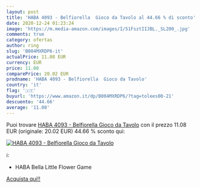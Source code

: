 ```yaml
---
layout: post
title: 'HABA 4093 - Belfiorella  Gioco da Tavolo al 44.66 % di sconto'
date: 2020-12-24 01:23:24
image: 'https://m.media-amazon.com/images/I/51FsztIIJBL._SL200_.jpg'
comments: true
category: ofertas
author: ring
slug: 'B004MXRDP6-it'
actualPrice: 11.08 EUR
currency: EUR
price: 11.08
comparePrice: 20.02 EUR
prodname: 'HABA 4093 - Belfiorella  Gioco da Tavolo'
country: 'it'
flag: '🇮🇹'
buyurl: 'https://www.amazon.it/dp/B004MXRDP6/?tag=tolees00-21'
descuento: '44.66'
average: '11.08'
---
```


Puoi trovare [HABA 4093 - Belfiorella  Gioco da Tavolo](https://www.amazon.it/dp/B004MXRDP6/?tag=tolees00-21) con il prezzo 11.08 EUR (originale: 20.02 EUR) 44.66 % sconto qui:

[![HABA 4093 - Belfiorella  Gioco da Tavolo](https://m.media-amazon.com/images/I/51FsztIIJBL._SL200_.jpg)](https://www.amazon.it/dp/B004MXRDP6/?tag=tolees00-21)

ℹ️:

- HABA Bella Little Flower Game

[Acquista qui!!](https://www.amazon.it/dp/B004MXRDP6/?tag=tolees00-21)
